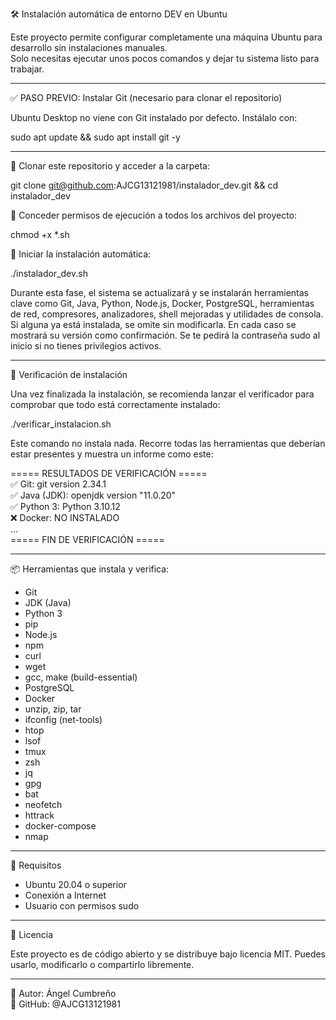 🛠️ Instalación automática de entorno DEV en Ubuntu

Este proyecto permite configurar completamente una máquina Ubuntu para desarrollo sin instalaciones manuales.  
Solo necesitas ejecutar unos pocos comandos y dejar tu sistema listo para trabajar.

---

✅ PASO PREVIO: Instalar Git (necesario para clonar el repositorio)

Ubuntu Desktop no viene con Git instalado por defecto. Instálalo con:

sudo apt update && sudo apt install git -y

---

🔽 Clonar este repositorio y acceder a la carpeta:

git clone git@github.com:AJCG13121981/instalador_dev.git && cd instalador_dev

🔐 Conceder permisos de ejecución a todos los archivos del proyecto:

chmod +x *.sh

🚀 Iniciar la instalación automática:

./instalador_dev.sh

Durante esta fase, el sistema se actualizará y se instalarán herramientas clave como Git, Java, Python, Node.js, Docker, PostgreSQL, herramientas de red, compresores, analizadores, shell mejoradas y utilidades de consola.  
Si alguna ya está instalada, se omite sin modificarla. En cada caso se mostrará su versión como confirmación. Se te pedirá la contraseña sudo al inicio si no tienes privilegios activos.

---

🧪 Verificación de instalación

Una vez finalizada la instalación, se recomienda lanzar el verificador para comprobar que todo está correctamente instalado:

./verificar_instalacion.sh

Este comando no instala nada. Recorre todas las herramientas que deberían estar presentes y muestra un informe como este:

===== RESULTADOS DE VERIFICACIÓN =====  
✅ Git: git version 2.34.1  
✅ Java (JDK): openjdk version "11.0.20"  
✅ Python 3: Python 3.10.12  
❌ Docker: NO INSTALADO  
...  
===== FIN DE VERIFICACIÓN =====

---

📦 Herramientas que instala y verifica:

- Git
- JDK (Java)
- Python 3
- pip
- Node.js
- npm
- curl
- wget
- gcc, make (build-essential)
- PostgreSQL
- Docker
- unzip, zip, tar
- ifconfig (net-tools)
- htop
- lsof
- tmux
- zsh
- jq
- gpg
- bat
- neofetch
- httrack
- docker-compose
- nmap

---

🧠 Requisitos

- Ubuntu 20.04 o superior
- Conexión a Internet
- Usuario con permisos sudo

---

📄 Licencia

Este proyecto es de código abierto y se distribuye bajo licencia MIT. Puedes usarlo, modificarlo o compartirlo libremente.

---

👤 Autor: Ángel Cumbreño  
🔗 GitHub: @AJCG13121981








